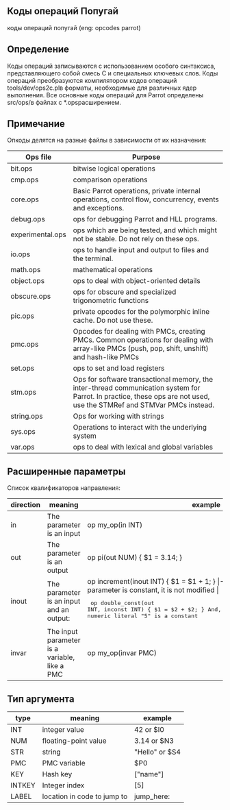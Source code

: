 ## Коды операций Попугай
коды операций попугай (eng: opcodes parrot)
## Определение 
Коды операций записываются с использованием особого синтаксиса, представляющего собой смесь C и специальных ключевых слов.
Коды операций преобразуются компилятором кодов операций tools/dev/ops2c.plв форматы, необходимые для различных ядер выполнения.
Все основные коды операций для Parrot определены src/ops/в файлах с *.opsрасширением. 

## Примечание
Опкоды делятся на разные файлы в зависимости от их назначения:

| Ops file         | Purpose                                                                                                                                                               |
|------------------|-----------------------------------------------------------------------------------------------------------------------------------------------------------------------|
| bit.ops          | bitwise logical operations                                                                                                                                            |
| cmp.ops          | comparison operations                                                                                                                                                 |
| core.ops         | Basic Parrot operations, private internal operations, control flow, concurrency, events and exceptions.                                                               |
| debug.ops        | ops for debugging Parrot and HLL programs.                                                                                                                            |
| experimental.ops | ops which are being tested, and which might not be stable. Do not rely on these ops.                                                                                  |
| io.ops           | ops to handle input and output to files and the terminal.                                                                                                             |
| math.ops         | mathematical operations                                                                                                                                               |
| object.ops       | ops to deal with object-oriented details                                                                                                                              |
| obscure.ops      | ops for obscure and specialized trigonometric functions                                                                                                               |
| pic.ops          | private opcodes for the polymorphic inline cache. Do not use these.                                                                                                   |
| pmc.ops          | Opcodes for dealing with PMCs, creating PMCs. Common operations for dealing with array-like PMCs (push, pop, shift, unshift) and hash-like PMCs                       |
| set.ops          | ops to set and load registers                                                                                                                                         |
| stm.ops          | Ops for software transactional memory, the inter-thread communication system for Parrot. In practice, these ops are not used, use the STMRef and STMVar PMCs instead. |
| string.ops       | Ops for working with strings                                                                                                                                          |
| sys.ops          | Operations to interact with the underlying system                                                                                                                     |
| var.ops          | ops to deal with lexical and global variables                                                                                                                         |


## Расширенные параметры
Список квалификаторов направления:

| direction | meaning                                       | example                                                                                                                                                                                                                                                      |
|-----------|-----------------------------------------------|--------------------------------------------------------------------------------------------------------------------------------------------------------------------------------------------------------------------------------------------------------------|
| in        | The parameter is an input                     | op my_op(in INT)                                                                                                                                                                                                                                             |
| out       | The parameter is an output                    | op pi(out NUM) {   $1 = 3.14; }                                                                                                                                                                                                                              |
| inout     | The parameter is an input and an output:      | op increment(inout INT) {  $1 = $1 + 1; } \|- \| inconst \|\| The input parameter is constant, it is not modified \| <pre> op double_const(out INT, inconst INT) {   $1 = $2 + $2; }  And, in PIR: $I0 = double_const 5 # numeric literal "5" is a constant  |
| invar     | The input parameter is a variable, like a PMC | op my_op(invar PMC)                                                                                                                                                                                                                                          |

## Тип аргумента

| type   | meaning                     | example        |
|--------|-----------------------------|----------------|
| INT    | integer value               | 42 or $I0      |
| NUM    | floating-point value        | 3.14 or $N3    |
| STR    | string                      | "Hello" or $S4 |
| PMC    | PMC variable                | $P0            |
| KEY    | Hash key                    | ["name"]       |
| INTKEY | Integer index               | [5]            |
| LABEL  | location in code to jump to | jump_here:     |
